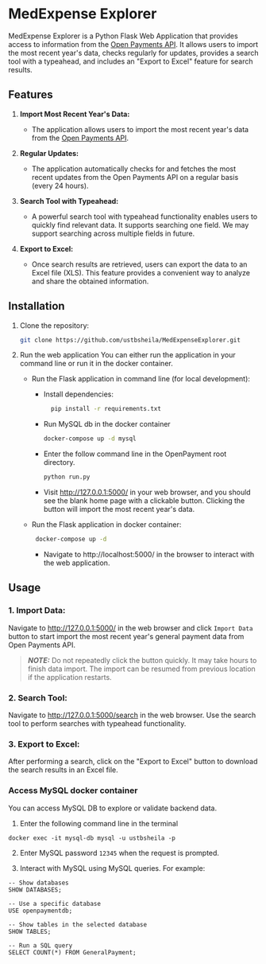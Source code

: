 # MedExpense Explorer

MedExpense Explorer is a Python Flask Web Application  that provides access to information from the [Open Payments API](https://openpaymentsdata.cms.gov/about/api). It allows users to import the most recent year's data, checks regularly for updates, provides a search tool with a typeahead, and includes an "Export to Excel" feature for search results.

## Features

1. **Import Most Recent Year's Data:**
   - The application allows users to import the most recent year's data from the [Open Payments API](https://openpaymentsdata.cms.gov/about/api).

2. **Regular Updates:**
   - The application automatically checks for and fetches the most recent updates from the Open Payments API on a regular basis (every 24 hours).

3. **Search Tool with Typeahead:**
   - A powerful search tool with typeahead functionality enables users to quickly find relevant data. It supports searching one field. We may support searching across multiple fields in future.

4. **Export to Excel:**
   - Once search results are retrieved, users can export the data to an Excel file (XLS). This feature provides a convenient way to analyze and share the obtained information.

## Installation

1. Clone the repository:
   ```bash
   git clone https://github.com/ustbsheila/MedExpenseExplorer.git

2. Run the web application
You can either run the application in your command line or run it in the docker container.
   * Run the Flask application in command line (for local development):
     * Install dependencies:
          ``` .bash
            pip install -r requirements.txt
          ```
     * Run MySQL db in the docker container
       ``` .bash
       docker-compose up -d mysql
       ```
     * Enter the follow command line in the OpenPayment root directory.
       ``` .bash
       python run.py
       ```
     * Visit http://127.0.0.1:5000/ in your web browser, and you should see the blank home page with a clickable button. Clicking the button will import the most recent year's data.

   * Run the Flask application in docker container:
      ``` .bash
       docker-compose up -d
      ```
     * Navigate to http://localhost:5000/ in the browser to interact with the web application.

## Usage

### 1. Import Data:

Navigate to http://127.0.0.1:5000/ in the web browser and click `Import Data` button to start import the most recent year's general payment data from Open Payments API. 

> **_NOTE:_** Do not repeatedly click the button quickly. It may take hours to finish data import. The import can be resumed from previous location if the application restarts.

### 2. Search Tool:

Navigate to http://127.0.0.1:5000/search in the web browser. Use the search tool to perform searches with typeahead functionality.

### 3. Export to Excel:
    
After performing a search, click on the "Export to Excel" button to download the search results in an Excel file.

### Access MySQL docker container
You can access MySQL DB to explore or validate backend data.

1. Enter the following command line in the terminal

```commandline
docker exec -it mysql-db mysql -u ustbsheila -p
```

2. Enter MySQL password `12345` when the request is prompted. 

3. Interact with MySQL using MySQL queries. For example:

```commandline
-- Show databases
SHOW DATABASES;

-- Use a specific database
USE openpaymentdb;

-- Show tables in the selected database
SHOW TABLES;

-- Run a SQL query
SELECT COUNT(*) FROM GeneralPayment;

```